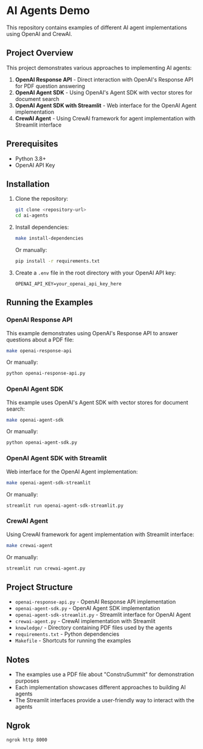 # AI Agents Demo

This repository contains examples of different AI agent implementations using OpenAI and CrewAI.

## Project Overview

This project demonstrates various approaches to implementing AI agents:

1. **OpenAI Response API** - Direct interaction with OpenAI's Response API for PDF question answering
2. **OpenAI Agent SDK** - Using OpenAI's Agent SDK with vector stores for document search
3. **OpenAI Agent SDK with Streamlit** - Web interface for the OpenAI Agent implementation
4. **CrewAI Agent** - Using CrewAI framework for agent implementation with Streamlit interface

## Prerequisites

- Python 3.8+
- OpenAI API Key

## Installation

1. Clone the repository:
   ```bash
   git clone <repository-url>
   cd ai-agents
   ```

2. Install dependencies:
   ```bash
   make install-dependencies
   ```
   
   Or manually:
   ```bash
   pip install -r requirements.txt
   ```

3. Create a `.env` file in the root directory with your OpenAI API key:
   ```
   OPENAI_API_KEY=your_openai_api_key_here
   ```

## Running the Examples

### OpenAI Response API

This example demonstrates using OpenAI's Response API to answer questions about a PDF file:

```bash
make openai-response-api
```

Or manually:
```bash
python openai-response-api.py
```

### OpenAI Agent SDK

This example uses OpenAI's Agent SDK with vector stores for document search:

```bash
make openai-agent-sdk
```

Or manually:
```bash
python openai-agent-sdk.py
```

### OpenAI Agent SDK with Streamlit

Web interface for the OpenAI Agent implementation:

```bash
make openai-agent-sdk-streamlit
```

Or manually:
```bash
streamlit run openai-agent-sdk-streamlit.py
```

### CrewAI Agent

Using CrewAI framework for agent implementation with Streamlit interface:

```bash
make crewai-agent
```

Or manually:
```bash
streamlit run crewai-agent.py
```

## Project Structure

- `openai-response-api.py` - OpenAI Response API implementation
- `openai-agent-sdk.py` - OpenAI Agent SDK implementation
- `openai-agent-sdk-streamlit.py` - Streamlit interface for OpenAI Agent
- `crewai-agent.py` - CrewAI implementation with Streamlit
- `knowledge/` - Directory containing PDF files used by the agents
- `requirements.txt` - Python dependencies
- `Makefile` - Shortcuts for running the examples

## Notes

- The examples use a PDF file about "ConstruSummit" for demonstration purposes
- Each implementation showcases different approaches to building AI agents
- The Streamlit interfaces provide a user-friendly way to interact with the agents

## Ngrok

```bash
ngrok http 8000
```
